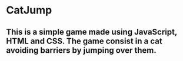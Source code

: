# CatJump

## This is a simple game made using JavaScript, HTML and CSS. The game consist in a cat avoiding barriers by jumping over them.
